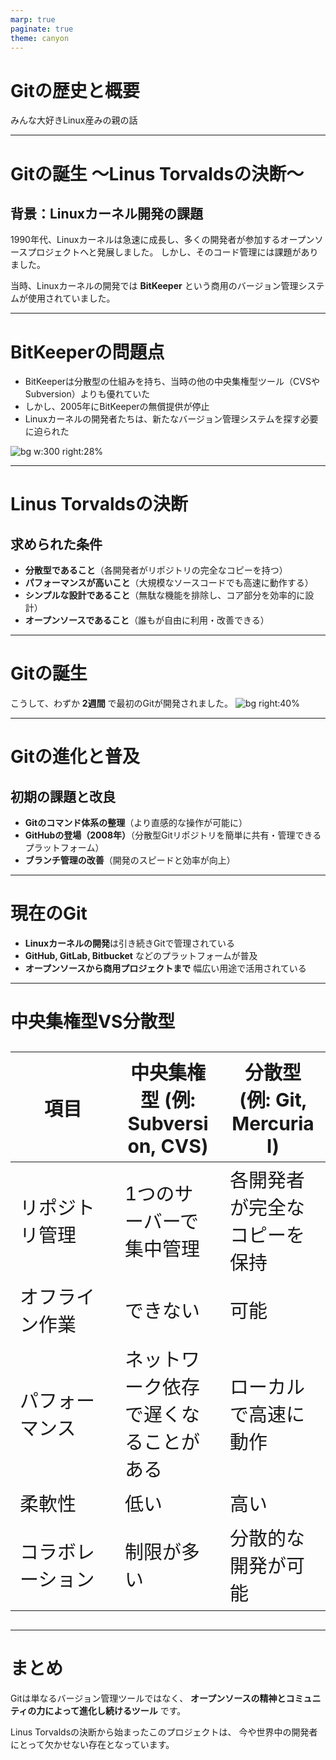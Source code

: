```yaml
---
marp: true
paginate: true
theme: canyon
---
```

<!--
_backgroundColor: black
_color: white
_class: title
-->
# Gitの歴史と概要

みんな大好きLinux産みの親の話

---

# Gitの誕生 〜Linus Torvaldsの決断〜

## 背景：Linuxカーネル開発の課題

1990年代、Linuxカーネルは急速に成長し、多くの開発者が参加するオープンソースプロジェクトへと発展しました。
しかし、そのコード管理には課題がありました。  
  
当時、Linuxカーネルの開発では **BitKeeper** という商用のバージョン管理システムが使用されていました。

---
# BitKeeperの問題点

- BitKeeperは分散型の仕組みを持ち、当時の他の中央集権型ツール（CVSやSubversion）よりも優れていた
- しかし、2005年にBitKeeperの無償提供が停止
- Linuxカーネルの開発者たちは、新たなバージョン管理システムを探す必要に迫られた

![bg w:300 right:28%](../0.%20Gitってなんだろう？/image/pose_ochikomu_businessman.png)

---

# Linus Torvaldsの決断

## 求められた条件

- **分散型であること**（各開発者がリポジトリの完全なコピーを持つ）
- **パフォーマンスが高いこと**（大規模なソースコードでも高速に動作する）
- **シンプルな設計であること**（無駄な機能を排除し、コア部分を効率的に設計）
- **オープンソースであること**（誰もが自由に利用・改善できる）

---
<!-- _class: center-slide -->
# Gitの誕生
こうして、わずか **2週間** で最初のGitが開発されました。
![bg right:40%](./image/LinuxCon_Europe_Linus_Torvalds_03_(cropped).jpg)

---

# Gitの進化と普及
## 初期の課題と改良
- **Gitのコマンド体系の整理**（より直感的な操作が可能に）
- **GitHubの登場（2008年）**（分散型Gitリポジトリを簡単に共有・管理できるプラットフォーム）
- **ブランチ管理の改善**（開発のスピードと効率が向上）

---

# 現在のGit

- **Linuxカーネルの開発**は引き続きGitで管理されている
- **GitHub, GitLab, Bitbucket** などのプラットフォームが普及
- **オープンソースから商用プロジェクトまで** 幅広い用途で活用されている

---
<style scoped>
  table { table-layout: fixed; width: 100%; display:table; font-size: 30px; }
</style>

# 中央集権型VS分散型

| 項目            | 中央集権型 (例: Subversion, CVS) | 分散型 (例: Git, Mercurial) |
|---------------|---------------------------------|--------------------------|
| リポジトリ管理 | 1つのサーバーで集中管理         | 各開発者が完全なコピーを保持 |
| オフライン作業 | できない                          | 可能                      |
| パフォーマンス | ネットワーク依存で遅くなることがある | ローカルで高速に動作       |
| 柔軟性        | 低い                              | 高い                      |
| コラボレーション | 制限が多い                        | 分散的な開発が可能         |

---

# まとめ

Gitは単なるバージョン管理ツールではなく、
**オープンソースの精神とコミュニティの力によって進化し続けるツール** です。

Linus Torvaldsの決断から始まったこのプロジェクトは、
今や世界中の開発者にとって欠かせない存在となっています。

